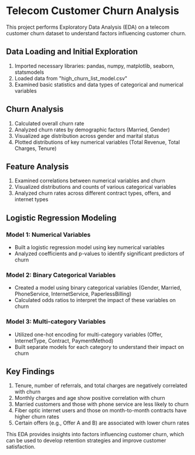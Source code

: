 # Telecom Customer Churn Analysis

This project performs Exploratory Data Analysis (EDA) on a telecom customer churn dataset to understand factors influencing customer churn.

## Data Loading and Initial Exploration

1. Imported necessary libraries: pandas, numpy, matplotlib, seaborn, statsmodels
2. Loaded data from "high_churn_list_model.csv"
3. Examined basic statistics and data types of categorical and numerical variables

## Churn Analysis

1. Calculated overall churn rate
2. Analyzed churn rates by demographic factors (Married, Gender)
3. Visualized age distribution across gender and marital status
4. Plotted distributions of key numerical variables (Total Revenue, Total Charges, Tenure)

## Feature Analysis

1. Examined correlations between numerical variables and churn
2. Visualized distributions and counts of various categorical variables
3. Analyzed churn rates across different contract types, offers, and internet types

## Logistic Regression Modeling

### Model 1: Numerical Variables
- Built a logistic regression model using key numerical variables
- Analyzed coefficients and p-values to identify significant predictors of churn

### Model 2: Binary Categorical Variables
- Created a model using binary categorical variables (Gender, Married, PhoneService, InternetService, PaperlessBilling)
- Calculated odds ratios to interpret the impact of these variables on churn

### Model 3: Multi-category Variables
- Utilized one-hot encoding for multi-category variables (Offer, InternetType, Contract, PaymentMethod)
- Built separate models for each category to understand their impact on churn

## Key Findings

1. Tenure, number of referrals, and total charges are negatively correlated with churn
2. Monthly charges and age show positive correlation with churn
3. Married customers and those with phone service are less likely to churn
4. Fiber optic internet users and those on month-to-month contracts have higher churn rates
5. Certain offers (e.g., Offer A and B) are associated with lower churn rates

This EDA provides insights into factors influencing customer churn, which can be used to develop retention strategies and improve customer satisfaction.
